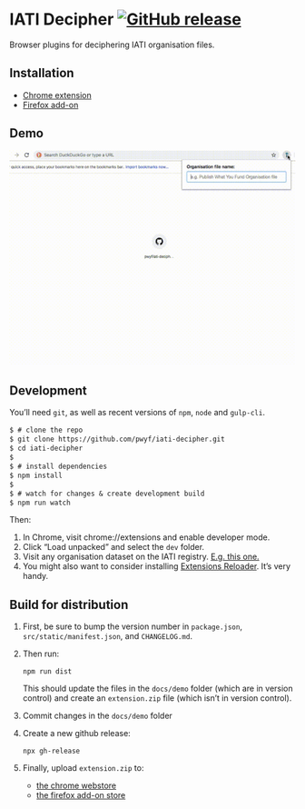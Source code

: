 # IATI Decipher [![GitHub release](https://img.shields.io/github/release/pwyf/iati-decipher.svg)](https://github.com/pwyf/iati-decipher/releases/latest)

Browser plugins for deciphering IATI organisation files.

## Installation

 * [Chrome extension](https://chrome.google.com/webstore/detail/iati-organisation-file-vi/akignlamolglcjboilhajenkkkcnohjj)
 * [Firefox add-on](https://addons.mozilla.org/en-GB/firefox/addon/iati-decipher/)

## Demo

![Demo](demo.gif)

## Development

You’ll need `git`, as well as recent versions of `npm`, `node` and `gulp-cli`.

```shell
$ # clone the repo
$ git clone https://github.com/pwyf/iati-decipher.git
$ cd iati-decipher
$
$ # install dependencies
$ npm install
$
$ # watch for changes & create development build
$ npm run watch
```

Then:

 1. In Chrome, visit chrome://extensions and enable developer mode.
 2. Click “Load unpacked” and select the `dev` folder.
 3. Visit any organisation dataset on the IATI registry. [E.g. this one.](https://www.iatiregistry.org/dataset/unitedstates-dosandusaid)
 4. You might also want to consider installing [Extensions Reloader](https://chrome.google.com/webstore/detail/extensions-reloader/fimgfedafeadlieiabdeeaodndnlbhid). It’s very handy.

## Build for distribution

1. First, be sure to bump the version number in `package.json`, `src/static/manifest.json`, and `CHANGELOG.md`.
2. Then run:

   ```shell
   npm run dist
   ```

   This should update the files in the `docs/demo` folder (which are in version control) and create an `extension.zip` file (which isn’t in version control).

3. Commit changes in the `docs/demo` folder
4. Create a new github release:

   ```shell
   npx gh-release
   ```

5. Finally, upload `extension.zip` to:

    * [the chrome webstore](https://chrome.google.com/webstore/developer/dashboard/)
    * [the firefox add-on store](https://addons.mozilla.org/en-GB/developers/addons)
